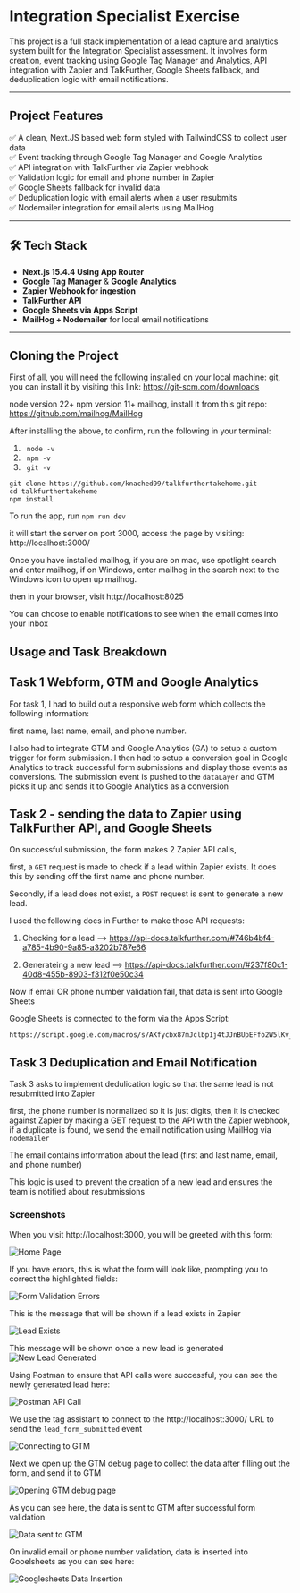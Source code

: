 # Integration Specialist Exercise

This project is a full stack implementation of a lead capture and analytics system built for the Integration Specialist assessment. It involves form creation, event tracking using Google Tag Manager and Analytics, API integration with Zapier and TalkFurther, Google Sheets fallback, and deduplication logic with email notifications.

---

## Project Features

✅ A clean, Next.JS based web form styled with TailwindCSS to collect user data  
✅ Event tracking through Google Tag Manager and Google Analytics  
✅ API integration with TalkFurther via Zapier webhook  
✅ Validation logic for email and phone number in Zapier  
✅ Google Sheets fallback for invalid data  
✅ Deduplication logic with email alerts when a user resubmits  
✅ Nodemailer integration for email alerts using MailHog  

---

## 🛠 Tech Stack

- **Next.js 15.4.4 Using App Router**
- **Google Tag Manager** & **Google Analytics**
- **Zapier Webhook for ingestion**
- **TalkFurther API**
- **Google Sheets via Apps Script**
- **MailHog + Nodemailer** for local email notifications

---

## Cloning the Project

First of all, you will need the following installed on your local machine: 
git, you can install it by visiting this link: https://git-scm.com/downloads

node version 22+
npm version 11+
mailhog, install it from this git repo: https://github.com/mailhog/MailHog

After installing the above, to confirm, run the following in your terminal:

1) ``` node -v```
2) ``` npm -v```
3) ``` git -v```

```
git clone https://github.com/knached99/talkfurthertakehome.git
cd talkfurthertakehome
npm install
``` 

To run the app, run ``` npm run dev ```

it will start the server on port 3000, access the page by visiting: http://localhost:3000/

Once you have installed mailhog, if you are on mac, use spotlight search and enter mailhog, if on Windows, enter mailhog in the search next to the Windows icon to open up mailhog. 

then in your browser, visit http://localhost:8025 

You can choose to enable notifications to see when the email comes into your inbox 

## Usage and Task Breakdown 

## Task 1 Webform, GTM and Google Analytics 

For task 1, I had to build out a responsive web form which collects the following information:

first name, last name, email, and phone number. 

I also had to integrate GTM and Google Analytics (GA) to setup a custom trigger for form submission. I then had to setup a conversion goal in Google Analytics to track successful form submissions and display those events as conversions. The submission event is pushed to the
```dataLayer``` and GTM picks it up and sends it to Google Analytics as a conversion 

## Task 2 - sending the data to Zapier using TalkFurther API, and Google Sheets

On successful submission, the form makes 2 Zapier API calls,

first, a ```GET``` request is made to check if a lead within Zapier exists. It does this by sending off
the first name and phone number. 

Secondly, if a lead does not exist, a ``` POST ``` request is sent to generate a new lead.

I used the following docs in Further to make those API requests:

1) Checking for a lead --> https://api-docs.talkfurther.com/#746b4bf4-a785-4b90-9a85-a3202b787e66

2) Generateing a new lead --> https://api-docs.talkfurther.com/#237f80c1-40d8-455b-8903-f312f0e50c34


Now if email OR phone number validation fail, that data is sent into Google Sheets

Google Sheets is connected to the form via the Apps Script:

``` 
https://script.google.com/macros/s/AKfycbx87mJclbp1j4tJJnBUpEFfo2W5lKv_UQx05KbrhDn8vooHYOeFMsKJ7puA5l4Tccmxfg/exec

```

## Task 3 Deduplication and Email Notification 

Task 3 asks to implement dedulication logic so that the same lead is not resubmitted into Zapier 

first, the phone number is normalized so it is just digits, then it is checked against Zapier by making a GET request to the API with the Zapier webhook, if a duplicate is found, we send the email notification using MailHog via ```nodemailer``` 

The email contains information about the lead (first and last name, email, and phone number)

This logic is used to prevent the creation of a new lead and ensures the team is notified about resubmissions

### Screenshots 

When you visit http://localhost:3000, you will be greeted with this form:

![Home Page](./public/images/talkFurtherTakehomeSS1.png)

If you have errors, this is what the form will look like, prompting you to correct the highlighted fields:

![Form Validation Errors](./public/images/talkFurtherTakehomeErrorSS.png)

This is the message that will be shown if a lead exists in Zapier 

![Lead Exists](./public/images/talkFurtherTakehomeLeadExists.png)

This message will be shown once a new lead is generated
![New Lead Generated](./public/images/talkFurtherTakehomeLeadGeneratedSS.png)


Using Postman to ensure that API calls were successful, you can see the newly generated lead here:

![Postman API Call](./public/images/talkFurtherTakehomePostmanAPICallSS.png)


We use the tag assistant to connect to the http://localhost:3000/ URL to send the ```lead_form_submitted``` event 

![Connecting to GTM](./public/images/talkFurtherTakeHomeConnectingGTM.png)

Next we open up the GTM debug page to collect the data after filling out the form, and send it to GTM

![Opening GTM debug page](./public/images/talkFurtherTakeHomeGTMDebugPage.png)

As you can see here, the data is sent to GTM after successful form validation 

![Data sent to GTM](./public/images/talkFurtherTakeHomeGTMDataLayerHit.png)

On invalid email or phone number validation, data is inserted into Gooelsheets as you can see here:

![Googlesheets Data Insertion](./public/images/talkFurtherTakehomeGoogleSheetsDataInsertion.png)

